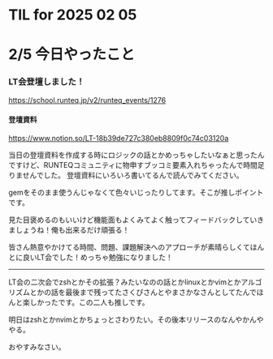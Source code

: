 # TIL for 2025 02 05
# 2/5 今日やったこと

### LT会登壇しました！
https://school.runteq.jp/v2/runteq_events/1276

#### 登壇資料
https://www.notion.so/LT-18b39de727c380eb8809f0c74c03120a

当日の登壇資料を作成する時にロジックの話とかめっちゃしたいなぁと思ったんですけど、RUNTEQコミュニティに物申すブッコミ要素入れちゃったんで時間足りませんでした。
登壇資料にいろいろ書いてるんで読んでみてください。

gemをそのまま使うんじゃなくて色々いじったりしてます。そこが推しポイントです。

見た目褒めるのもいいけど機能面もよくみてよく触ってフィードバックしていきましょうね！俺も出来るだけ頑張る！

皆さん熱意やかけてる時間、問題、課題解決へのアプローチが素晴らしくてほんとに良いLT会でした！めっちゃ勉強になりました！


---

LT会の二次会でzshとかその拡張？みたいなのの話とかlinuxとかvimとかアルゴリズムとかの話を最後まで残ってたさくぴさんとやまさかなさんとしてたんでほんと楽しかったです。この二人も推しです。

明日はzshとかnvimとかちょっとさわりたい。その後本リリースのなんやかんややる。

おやすみなさい。
